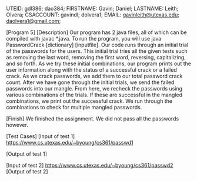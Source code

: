 UTEID: gdl386; dao384;
FIRSTNAME: Gavin; Daniel;
LASTNAME: Leith; Olvera;
CSACCOUNT: gavindl; dolvera1;
EMAIL: gavinleith@utexas.edu; daolvera1@gmail.com;

[Program 5]
[Description]
Our program has 2 java files, all of which can be compiled with javac *.java. To run the program, you will use java PasswordCrack [dictionary] [inputfile]. Our code runs through an initial trial of the passwords for the users. This initial trial tries all the given tests such as removing the last word, removing the first word, reversing, capitalizing, and so forth. As we try these initial combinations, our program prints out the user information along with the status of a successful crack or a failed crack. As we crack passwords, we add them to our total password crack count. After we have gone through the initial trials, we send the failed passwords into our mangle. From here, we recheck the passwords using various combinations of the trials. If these are successful in the mangled combinations, we print out the successful crack. We run through the combinations to check for multiple mangled passwords.

[Finish]
We finished the assignment. We did not pass all the passwords however.

[Test Cases]
[Input of test 1]
https://www.cs.utexas.edu/~byoung/cs361/passwd1

[Output of test 1]

[Input of test 2]
https://www.cs.utexas.edu/~byoung/cs361/passwd2
[Output of test 2]
